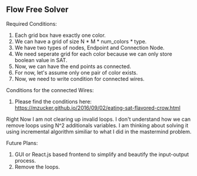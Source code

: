 ## Flow Free Solver

Required Conditions:
1. Each grid box have exactly one color.
2. We can have a grid of size N * M * num_colors * type.
3. We have two types of nodes, Endpoint and Connection Node.
4. We need seperate grid for each color because we can only store boolean value in SAT.
5. Now, we can have the end points as connected.
6. For now, let's assume only one pair of color exists.
7. Now, we need to write condition for connected wires.

Conditions for the connected Wires:
1. Please find the conditions here: https://mzucker.github.io/2016/09/02/eating-sat-flavored-crow.html

Right Now I am not clearing up invalid loops. I don't understand how we can remove loops using N^2 additionals variables. I am thinking about solving it using incremental algorithm similiar to what I did in the mastermind problem.

Future Plans:
1. GUI or React.js based frontend to simplify and beautify the input-output process.
2. Remove the loops.
